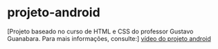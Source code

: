 # projeto-android
[Projeto baseado no curso de HTML e CSS do professor Gustavo Guanabara.
Para mais informações, consulte:] [vídeo do projeto android]("https://youtu.be/xS2D9x8odoE?si=Wy23IKgX8yK_fxww")
